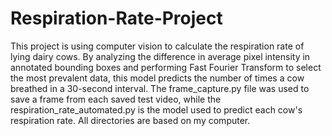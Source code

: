# Respiration-Rate-Project

This project is using computer vision to calculate the respiration rate of lying dairy cows. By analyzing the difference in average pixel intensity in annotated bounding boxes and performing Fast Fourier Transform to select the most prevalent data, this model predicts the number of times a cow breathed in a 30-second interval. The frame_capture.py file was used to save a frame from each saved test video, while the respiration_rate_automated.py is the model used to predict each cow's respiration rate. All directories are based on my computer.
